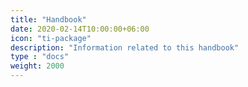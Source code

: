 ```yaml
---
title: "Handbook"
date: 2020-02-14T10:00:00+06:00
icon: "ti-package"
description: "Information related to this handbook"
type : "docs"
weight: 2000
---
```


